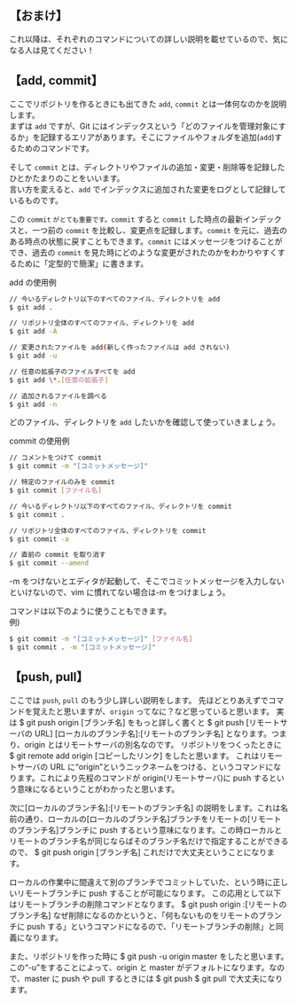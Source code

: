 ## 【おまけ】

これ以降は、それぞれのコマンドについての詳しい説明を載せているので、気になる人は見てください！

## 【add, commit】

ここでリポジトリを作るときにも出てきた `add`, `commit` とは一体何なのかを説明します。  
まずは `add` ですが、Git にはインデックスという「どのファイルを管理対象にするか」を記録するエリアがあります。そこにファイルやフォルダを追加(`add`)するためのコマンドです。

そして `commit` とは、ディレクトリやファイルの追加・変更・削除等を記録したひとかたまりのことをいいます。  
言い方を変えると、`add` でインデックスに追加された変更をログとして記録しているものです。

この `commit` `がとても重要です。commit` すると `commit` した時点の最新インデックスと、一つ前の `commit` を比較し、変更点を記録します。`commit` を元に、過去のある時点の状態に戻すこともできます。`commit` にはメッセージをつけることができ、過去の `commit` を見た時にどのような変更がされたのかをわかりやすくするために「定型的で簡潔」に書きます。

add の使用例

```bash
// 今いるディレクトリ以下のすべてのファイル、ディレクトリを add
$ git add .

// リポジトリ全体のすべてのファイル、ディレクトリを add
$ git add -A

// 変更されたファイルを add(新しく作ったファイルは add されない)
$ git add -u

// 任意の拡張子のファイルすべてを add
$ git add \*.[任意の拡張子]

// 追加されるファイルを調べる
$ git add -n
```

どのファイル、ディレクトリを `add` したいかを確認して使っていきましょう。

commit の使用例

```bash
// コメントをつけて commit
$ git commit -m "[コミットメッセージ]"

// 特定のファイルのみを commit
$ git commit [ファイル名]

// 今いるディレクトリ以下のすべてのファイル、ディレクトリを commit
$ git commit .

// リポジトリ全体のすべてのファイル、ディレクトリを commit
$ git commit -a

// 直前の commit を取り消す
$ git commit --amend
```

-m をつけないとエディタが起動して、そこでコミットメッセージを入力しないといけないので、vim に慣れてない場合は-m をつけましょう。

コマンドは以下のように使うこともできます。  
例)

```bash
$ git commit -m "[コミットメッセージ]" [ファイル名]
$ git commit . -m "[コミットメッセージ]"
```

## 【push, pull】

ここでは `push`, `pull` のもう少し詳しい説明をします。
先ほどとりあえずでコマンドを覚えたと思いますが、`origin` ってなに？など思っていると思います。
実は
$ git push origin [ブランチ名]
をもっと詳しく書くと
$ git push [リモートサーバの URL] [ローカルのブランチ名]:[リモートのブランチ名]
となります。つまり、origin とはリモートサーバの別名なのです。
リポジトリをつくったときに
$ git remote add origin [コピーしたリンク]
をしたと思います。
これはリモートサーバの URL に“origin”というニックネームをつける、というコマンドになります。これにより先程のコマンドが origin(リモートサーバ)に push するという意味になるということがわかったと思います。

次に[ローカルのブランチ名]:[リモートのブランチ名] の説明をします。これは名前の通り、ローカルの[ローカルのブランチ名]ブランチをリモートの[リモートのブランチ名]ブランチに push するという意味になります。この時ローカルとリモートのブランチ名が同じならばそのブランチ名だけで指定することができるので、
$ git push origin [ブランチ名]
これだけで大丈夫ということになります。

ローカルの作業中に間違えて別のブランチでコミットしていた、という時に正しいリモートブランチに push することが可能になります。
この応用として以下はリモートブランチの削除コマンドとなります。
$ git push origin :[リモートのブランチ名]
なぜ削除になるのかというと、「何もないものをリモートのブランチに push する」というコマンドになるので、「リモートブランチの削除」と同義になります。

また、リポジトリを作った時に
$ git push -u origin master
をしたと思います。この“-u”をすることによって、origin と master がデフォルトになります。なので、master に push や pull するときには
$ git push
$ git pull
で大丈夫になります。
